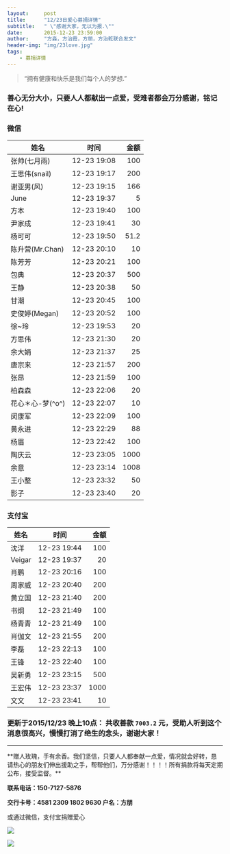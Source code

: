 ```yaml
---
layout:     post
title:      "12/23日爱心募捐详情"
subtitle:   " \"感谢大家，无以为报.\""
date:       2015-12-23 23:59:00
author:     "方淼，方治霞，方朋，方治乾联合发文"
header-img: "img/23love.jpg"
tags:
    - 募捐详情
---
```


> “拥有健康和快乐是我们每个人的梦想.”

### 善心无分大小，只要人人都献出一点爱，受难者都会万分感谢，铭记在心!

### 微信


| 姓名        	| 时间           | 金额  |
| ------------- |:-------------:| -----:|
| 张帅(七月雨)    | 12-23 19:08 	|100|
| 王思伟(snail)  | 12-23 19:17   |200|
| 谢亚男(风) 		| 12-23 19:15 	|166|
| June			| 12-23 19:37	|5|
| 方本			|12-23 19:40	|100|
| 尹家成			|12-23 19:41	|30|
| 杨可可			|12-23 19:50 	|51.2|
| 陈升营(Mr.Chan)|12-23 20:10 	|10|
| 陈芳芳			|12-23 20:21 	|100|
| 包典			|12-23 20:37 	|500|
| 王静			| 12-23 20:38 	|50|
| 甘潮			|12-23 20:45 	|100|
| 史俊婷(Megan)	|12-23 20:52 	|100|
| 徐~玲			|12-23 19:53 	|20|
| 方思伟			|12-23 21:30 	|20|
| 余大娟			|12-23 21:37 	|25|
| 唐宗来			|12-23 21:57 	|200|
| 张昂			|12-23 21:59 	|100|
| 柏森森			|12-23 22:06 	|20|
| 花心＊心-梦(^o^)|12-23 22:07 	|10|
| 闵康军			|12-23 22:09 	|100|
| 黄永进			|12-23 22:29 	|88|
| 杨眉			|12-23 22:42 	|100|
| 陶庆云			|12-23 23:05 	|1000|
| 余意			|12-23 23:14 	|1008|
| 王小整			|12-23 23:32 	|50|
| 影子			|12-23 23:40 	|20|


### 支付宝

| 姓名        	| 时间           | 金额  |
| ------------- |:-------------:| -----:|
| 沈洋    		| 12-23 19:44 	|100|
| Veigar  		| 12-23 19:37   |20 |
| 肖鹏 			| 12-23 20:16 	|100|
| 周家威			| 12-23 20:40	|200|
| 黄立国			| 12-23 21:40	|200|
| 书炯			| 12-23 21:49	|100|
| 杨青青			| 12-23 21:49	|100|
| 肖伽文			| 12-23 21:55	|200|
| 李磊			| 12-23 22:13	|100|
| 王锋			| 12-23 22:40	|100|
| 吴新勇			| 12-23 23:15	|500|
| 王宏伟			| 12-23 23:37	|1000|
| 文文			| 12-23 23:41	|10|


### 更新于2015/12/23 晚上10点： 共收善款 `7003.2` 元，受助人听到这个消息很高兴，慢慢打消了绝生的念头，谢谢大家！

<hr>
**赠人玫瑰，手有余香。我们坚信，只要人人都奉献一点爱，情况就会好转，恳请热心的朋友们伸出援助之手，帮帮他们，万分感谢！！！！所有捐款将每天定期公布，接受监督。**


**联系电话：150-7127-5876**

**交行卡号：4581 2309 1802 9630  户名：方朋**

或通过微信，支付宝捐赠爱心

![](http://beginman.qiniudn.com/weixin.jpeg)

![](http://beginman.qiniudn.com/zhifubao.jpeg)




